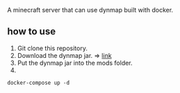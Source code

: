 A minecraft server that can use dynmap built with docker.

## how to use

1. Git clone this repository.
2. Download the dynmap jar. => [link](https://www.curseforge.com/minecraft/mc-mods/dynmapforge/files/3482763)
3. Put the dynmap jar into the mods folder.
4. 

~~~
docker-compose up -d
~~~
